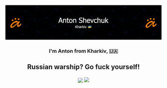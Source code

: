 ![Header](https://github.com/AntonShevchuk/AntonShevchuk/raw/main/github-header-image.png)

### <p align="center">I'm Anton from Kharkiv, 🇺🇦</p>
## <p align="center">Russian warship? Go fuck yourself!</p>

<p align="center">
<img align="center" src="https://github-readme-stats.vercel.app/api?username=AntonShevchuk&show_icons=true&hide_title=true&count_private=true&disable_animations=false&theme=github_dark&line_height=33&hide_rank=true"/>
<img align="top" src="https://github-readme-stats.vercel.app/api/top-langs/?username=AntonShevchuk&layout=compact&langs_count=10&theme=github_dark"/>
</p>

